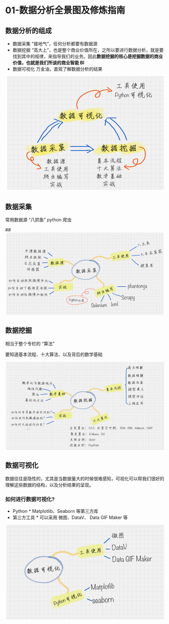 # 01-数据分析全景图及修炼指南

## 数据分析的组成

- 数据采集
  “接地气”，任何分析都要有数据源
- 数据挖掘
  “高大上”，也是整个商业价值所在，之所以要进行数据分析，就是要找到其中的规律，来指导我们的业务。因此**数据挖掘的核心是挖掘数据的商业价值，也就是我们所谈的商业智能 BI**
- 数据可视化
  万金油，直观了解数据分析的结果

![Screen Shot 2019-09-02 at 7.11.51 PM](./images/screen-shot-01.png)

## 数据采集

常用数据源
“八抓鱼”
python 爬虫

##![Screen Shot 2019-09-02 at 7.13.10 PM](./images/screen-shot-02.png)

## 数据挖掘

相当于整个专栏的 “算法”

要知道基本流程、十大算法、以及背后的数学基础

![Screen Shot 2019-09-02 at 7.14.46 PM](./images/screen-shot-04.png)

## 数据可视化

数据往往是隐性的，尤其是当数据量大的时候很难感知，可视化可以帮我们很好的理解这些数据的结构，以及分析结果的呈现。

### 如何进行数据可视化?

- Python \* Matplotlib、Seaborn 等第三方库
- 第三方工具 \* 可以采用 微图、DataV、 Data GIF Maker 等

![Screen Shot 2019-09-02 at 7.18.04 PM](./images/screen-shot-03.png)
